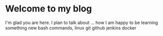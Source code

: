 # Welcome to my blog

I'm glad you are here. I plan to talk about ...
how I am happy to be learning something new
bash commands, linux
git
github
jenkins
docker

